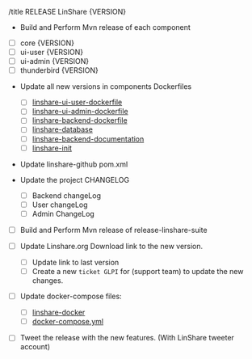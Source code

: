 /title RELEASE LinShare {VERSION} 
* Build and Perform Mvn release of each component

 * [ ] core {VERSION}
 * [ ] ui-user {VERSION}
 * [ ] ui-admin {VERSION}
 * [ ] thunderbird {VERSION}

* Update all new versions in components Dockerfiles
  * [ ] [linshare-ui-user-dockerfile](https://ci.linagora.com/linagora/lgs/linshare/saas/linshare-ui-user-dockerfile)
  * [ ] [linshare-ui-admin-dockerfile](https://ci.linagora.com/linagora/lgs/linshare/saas/linshare-ui-admin-dockerfile)
  * [ ] [linshare-backend-dockerfile](https://ci.linagora.com/linagora/lgs/linshare/saas/linshare-backend-dockerfile)
  * [ ] [linshare-database](https://ci.linagora.com/linagora/lgs/linshare/saas/linshare-database-dockerfile)
  * [ ] [linshare-backend-documentation](https://ci.linagora.com/linagora/lgs/linshare/saas/linshare-backend-documentation-webservice-dockerfile)
  * [ ] [linshare-init](https://ci.linagora.com/linagora/lgs/linshare/saas/linshare-init-dockerfile)

* Update linshare-github pom.xml

* Update the project CHANGELOG
    * [ ] Backend changeLog  
    * [ ] User changeLog 
    * [ ] Admin ChangeLog

* [ ] Build and Perform Mvn release of release-linshare-suite

* [ ] Update Linshare.org Download link to the new version. 
    * [ ] Update link to last version
    * [ ] Create a new `ticket GLPI` for (support team) to update the new changes.

* [ ] Update docker-compose files:
    * [ ] [linshare-docker](https://ci.linagora.com/linagora/lgs/linshare/saas/linshare-docker) 
    * [ ] [docker-compose.yml](https://ci.linagora.com/linagora/lgs/linshare/saas/linshare-docker-dev)

* [ ] Tweet the release with the new features. (With LinShare tweeter account)